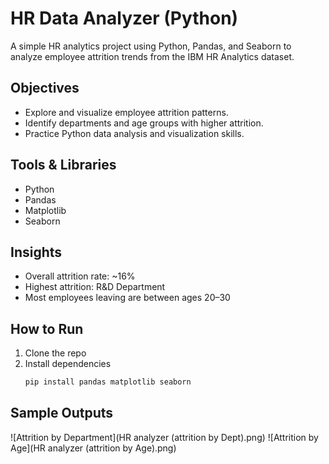 # HR Data Analyzer (Python)

A simple HR analytics project using Python, Pandas, and Seaborn to analyze employee attrition trends from the IBM HR Analytics dataset.

## Objectives
- Explore and visualize employee attrition patterns.
- Identify departments and age groups with higher attrition.
- Practice Python data analysis and visualization skills.

## Tools & Libraries
- Python
- Pandas
- Matplotlib
- Seaborn

## Insights
- Overall attrition rate: ~16%
- Highest attrition: R&D Department
- Most employees leaving are between ages 20–30

## How to Run
1. Clone the repo  
2. Install dependencies  
   ```bash
   pip install pandas matplotlib seaborn

## Sample Outputs

![Attrition by Department](HR analyzer (attrition by Dept).png)
![Attrition by Age](HR analyzer (attrition by Age).png)
